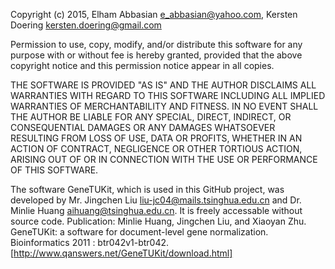 Copyright (c) 2015, Elham Abbasian <e_abbasian@yahoo.com>, Kersten Doering <kersten.doering@gmail.com>

Permission to use, copy, modify, and/or distribute this software for any
purpose with or without fee is hereby granted, provided that the above
copyright notice and this permission notice appear in all copies.

THE SOFTWARE IS PROVIDED "AS IS" AND THE AUTHOR DISCLAIMS ALL WARRANTIES
WITH REGARD TO THIS SOFTWARE INCLUDING ALL IMPLIED WARRANTIES OF
MERCHANTABILITY AND FITNESS. IN NO EVENT SHALL THE AUTHOR BE LIABLE FOR
ANY SPECIAL, DIRECT, INDIRECT, OR CONSEQUENTIAL DAMAGES OR ANY DAMAGES
WHATSOEVER RESULTING FROM LOSS OF USE, DATA OR PROFITS, WHETHER IN AN
ACTION OF CONTRACT, NEGLIGENCE OR OTHER TORTIOUS ACTION, ARISING OUT OF
OR IN CONNECTION WITH THE USE OR PERFORMANCE OF THIS SOFTWARE.

The software GeneTUKit, which is used in this GitHub project, was developed by Mr. Jingchen Liu
<liu-jc04@mails.tsinghua.edu.cn> and Dr. Minlie Huang <aihuang@tsinghua.edu.cn>. It is freely 
accessable without source code. Publication:
Minlie Huang, Jingchen Liu, and Xiaoyan Zhu. GeneTUKit: a software for document-level gene normalization.
Bioinformatics 2011 : btr042v1-btr042. [http://www.qanswers.net/GeneTUKit/download.html]
